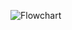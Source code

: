 ![Flowchart](file:///C:/Users/anwesh.rao/Downloads/Untitled-2025-04-01-1147.excalidraw.svg "Flowchart")
